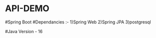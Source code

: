 # API-DEMO


#Spring Boot
#Dependancies :- 1)Spring Web
                 2)Spring JPA
                 3)postgresql
                 
#Java Version - 16
